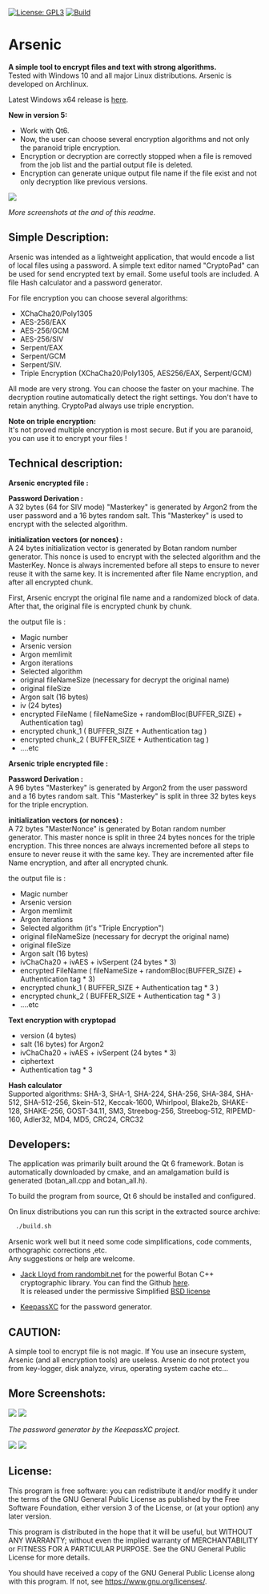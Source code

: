 [![License: GPL3](https://img.shields.io/badge/License-GPL3-green.svg)](https://opensource.org/licenses/GPL-3.0)
[![Build](https://github.com/Antidote1911/arsenic/actions/workflows/build_arsenic.yml/badge.svg?branch=master)](https://github.com/Antidote1911/arsenic/actions/workflows/build_arsenic.yml)


# Arsenic
**A simple tool to encrypt files and text with strong algorithms.**  
Tested with Windows 10 and all major Linux distributions. Arsenic is developed on Archlinux.

Latest Windows x64 release is [here](https://github.com/Antidote1911/arsenic/releases/latest).

**New in version 5:**
- Work with Qt6.
- Now, the user can choose several encryption algorithms and not only the paranoid triple encryption.
- Encryption or decryption are correctly stopped when a file is removed from the job list and the partial output file is deleted.
- Encryption can generate unique output file name if the file exist and not only decryption like previous versions.

<img src='screenshots/main_dark.png'/>

*More screenshots at the and of this readme.*


## Simple Description: ##
Arsenic was intended as a lightweight application, that would encode a list of local files using a password. A simple text editor named "CryptoPad" can be used for send encrypted text by email. Some useful tools are included. A file Hash calculator and a password generator.

For file encryption you can choose several algorithms:
- XChaCha20/Poly1305
- AES-256/EAX
- AES-256/GCM
- AES-256/SIV
- Serpent/EAX
- Serpent/GCM
- Serpent/SIV.
- Triple Encryption (XChaCha20/Poly1305, AES256/EAX, Serpent/GCM)

All mode are very strong. You can choose the faster on your machine. The decryption routine automatically detect the right settings. You don't have to retain anything. CryptoPad always use triple encryption.

**Note on triple encryption:**    
It's not proved multiple encryption is most secure. But if you are paranoid, you can use it to encrypt your files !

## Technical description: ##

**Arsenic encrypted file :**

**Password Derivation :**  
A 32 bytes (64 for SIV mode) "Masterkey" is generated by Argon2 from the user password and a 16 bytes random salt. This "Masterkey" is used to encrypt with the selected algorithm.

**initialization vectors (or nonces) :**  
A 24 bytes initialization vector is generated by Botan random number generator. This nonce is used to encrypt with the selected algorithm and the MasterKey. Nonce is always incremented before all steps to ensure to never reuse it with the same key. It is incremented after file Name encryption, and after all encrypted chunk.

First, Arsenic encrypt the original file name and a randomized block of data. After that, the original file is encrypted chunk by chunk.

the output file is :
- Magic number
- Arsenic version
- Argon memlimit
- Argon iterations
- Selected algorithm
- original fileNameSize  (necessary for decrypt the original name)
- original fileSize
- Argon salt  (16 bytes)
- iv (24 bytes)
- encrypted FileName  ( fileNameSize + randomBloc(BUFFER_SIZE) + Authentication tag)
- encrypted chunk_1  ( BUFFER_SIZE + Authentication tag )
- encrypted chunk_2  ( BUFFER_SIZE + Authentication tag )
- ....etc

**Arsenic triple encrypted file :**  

**Password Derivation :**  
A 96 bytes "Masterkey" is generated by Argon2 from the user password and a 16 bytes random salt. This "Masterkey" is split in three 32 bytes keys for the triple encryption.

**initialization vectors (or nonces) :**  
A 72 bytes "MasterNonce" is generated by Botan random number generator. This master nonce is split in three 24 bytes nonces for the triple encryption. This three nonces are always incremented before all steps to ensure to never reuse it with the same key. They are incremented after file Name encryption, and after all encrypted chunk.

the output file is :
- Magic number
- Arsenic version
- Argon memlimit
- Argon iterations
- Selected algorithm (it's "Triple Encryption")
- original fileNameSize  (necessary for decrypt the original name)
- original fileSize
- Argon salt  (16 bytes)
- ivChaCha20 +  ivAES +  ivSerpent (24 bytes * 3)
- encrypted FileName  ( fileNameSize + randomBloc(BUFFER_SIZE) + Authentication tag * 3)
- encrypted chunk_1  ( BUFFER_SIZE + Authentication tag * 3 )
- encrypted chunk_2  ( BUFFER_SIZE + Authentication tag * 3 )
- ....etc

**Text encryption with cryptopad**  

- version    (4 bytes)
- salt       (16 bytes) for Argon2
- ivChaCha20 +  ivAES +  ivSerpent (24 bytes * 3)
- ciphertext
- Authentication tag * 3

**Hash calculator**  
Supported algorithms: SHA-3, SHA-1, SHA-224, SHA-256, SHA-384, SHA-512, SHA-512-256, Skein-512, Keccak-1600, Whirlpool, Blake2b, SHAKE-128, SHAKE-256, GOST-34.11, SM3, Streebog-256, Streebog-512, RIPEMD-160, Adler32, MD4, MD5, CRC24, CRC32


## Developers: ##
The application was primarily built around the Qt 6 framework.
Botan is automatically downloaded by cmake, and an amalgamation build is generated (botan_all.cpp and botan_all.h).

To build the program from source, Qt 6 should be installed and configured.  

On linux distributions you can run this script in the extracted source archive:
```bash
  ./build.sh
```
Arsenic work well but it need some code simplifications, code comments, orthographic corrections ,etc.  
Any suggestions or help are welcome.


- [Jack Lloyd from randombit.net](https://botan.randombit.net) for the powerful Botan C++ cryptographic library. You can find the Github [here](https://github.com/randombit/botan).  
It is released under the permissive Simplified [BSD license](https://botan.randombit.net/license.txt)

- [KeepassXC](https://github.com/keepassxreboot/keepassxc) for the password generator.

## CAUTION: ##
A simple tool to encrypt file is not magic. If You use an insecure system, Arsenic (and all encryption tools) are useless. Arsenic do not protect you from key-logger, disk analyze, virus, operating system cache etc...

## More Screenshots: ##
<img src='screenshots/main_dark.png'/>
<img src='screenshots/pass_gen.png'/>

*The password generator by the KeepassXC project.*

<img src='screenshots/hash.png'/>
<img src='screenshots/cryptopad_light.png'/>

## License: ##
This program is free software: you can redistribute it and/or modify
it under the terms of the GNU General Public License as published by
the Free Software Foundation, either version 3 of the License, or
(at your option) any later version.

This program is distributed in the hope that it will be useful,
but WITHOUT ANY WARRANTY; without even the implied warranty of
MERCHANTABILITY or FITNESS FOR A PARTICULAR PURPOSE.  See the
GNU General Public License for more details.

You should have received a copy of the GNU General Public License
along with this program.  If not, see <https://www.gnu.org/licenses/>.
